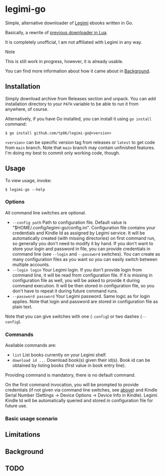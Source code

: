 # legimi-go

Simple, alternative downloader of [Legimi](https://www.legimi.pl/) ebooks written in Go.

Basically, a rewrite of [previous downloader in Lua](https://github.com/tp86/legimi/).

It is completely unofficial, I am not affiliated with Legimi in any way.

> [!NOTE]
> This is still work in progress, however, it is already usable.

You can find more information about how it came about in [Background](#background).

## Installation

Simply download archive from Releases section and unpack.
You can add installation directory to your `PATH` variable to be able to run it from anywhere, of course.

Alternatively, if you have Go installed, you can install it using `go install` command:

```shell
$ go install github.com/tp86/legimi-go@<version>
```

`<version>` can be specific version tag from releases or `latest` to get code from `main` branch.
Note that `main` branch may contain unfinished features.
I'm doing my best to commit only working code, though.

## Usage

To view usage, invoke:
```shell
$ legimi-go --help
```

### Options

All command line switches are optional.

-   `--config path`
    Path to configuration file. Default value is "$HOME/.config/legimi-go/config.ini".
    Configuration file contains your credentials and Kindle Id as assigned by Legimi service.
    It will be automatically created (with missing directories) on first command run, so generally you don't need to modify it by hand.
    If you don't want to store your login and password in file, you can provide credentials in command line (see `--login` and `--password` switches).
    You can create as many configuration files as you want so you can easily switch between multiple accounts.
-   `--login login`
    Your Legimi login.
    If you don't provide login from command line, it will be read from configuration file.
    If it is missing in configuration file as well, you will be asked to provide it during command execution.
    It will be then stored in configuration file, so you don't have to repeat it during future command runs.
-   `--password password`
    Your Legimi password.
    Same logic as for login applies.
    Note that login and password are stored in configuration file as plain text.

Note that you can give switches with one (`-config`) or two dashes (`--config`).

### Commands

Available commands are:

-   `list`
    List books currently on your Legimi shelf.
-   `download id ...`
    Download book(s) given their id(s). Book id can be obtained by listing books (first value in book entry line).

Providing command is mandatory, there is no default command.

On the first command invocation, you will be prompted to provide credentials (if not given via command line switches, see [above](#options))
and Kindle Serial Number (Settings -> Device Options -> Device Info in Kindle).
Legimi Kindle Id will be automatically queried and stored in configuration file for future use.

### Basic usage scenario

## Limitations

## Background

## TODO
